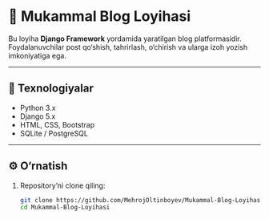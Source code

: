 # 📝 Mukammal Blog Loyihasi

Bu loyiha **Django Framework** yordamida yaratilgan blog platformasidir.  
Foydalanuvchilar post qo‘shish, tahrirlash, o‘chirish va ularga izoh yozish imkoniyatiga ega.

---

## 🚀 Texnologiyalar
- Python 3.x
- Django 5.x
- HTML, CSS, Bootstrap
- SQLite / PostgreSQL

---

## ⚙️ O‘rnatish

1. Repository’ni clone qiling:
   ```bash
   git clone https://github.com/MehrojOltinboyev/Mukammal-Blog-Loyihasi.git
   cd Mukammal-Blog-Loyihasi

